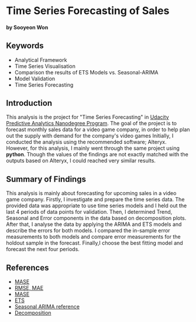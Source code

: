 # Time Series Forecasting of Sales

#### by Sooyeon Won 

## Keywords 
- Analytical Framework
- Time Series Visualisation
- Comparison the results of ETS Models vs. Seasonal-ARIMA
- Model Validation
- Time Series Forecasting


## Introduction

This analysis is the project for "Time Series Forecasting" in [Udacity Predictive Analytics Nanodegree Program](https://www.udacity.com/course/predictive-analytics-for-business-nanodegree--nd008). The goal of the project is to forecast monthly sales data for a video game company, in order to help plan out the supply with demand for the company's video games Initially, I conducted the analysis using the recommended software; Alteryx. However, for this analysis, I mainly went through the same project using **python**. Though the values of the findings are not exactly matched with the outputs based on Alteryx, I could reached very similar results. 



## Summary of Findings

This analysis is mainly about forecasting for upcoming sales in a video game company. Firstly, I investigate and prepare the time series data. The provided data was appropriate to use time series models and I held out the last 4 periods of data points for validation. Then, I determined Trend, Seasonal and Error components in the data based on decomposition plots. After that, I analyse the data by applying the ARIMA and ETS models and describe the errors for both models. I compared the in-sample error measurements to both models and compare error measurements for the holdout sample in the forecast. Finally,I choose the best fitting model and forecast the next four periods.



## References

- [MASE](https://stats.stackexchange.com/questions/401759/how-can-mase-mean-absolute-scaled-error-score-value-be-interpreted-for-non-tim/415408)<br>
- [RMSE, MAE](https://machinelearningmastery.com/time-series-forecasting-performance-measures-with-python/)<br>
- [MASE](https://otexts.com/fpp2/accuracy.html)<br>
- [ETS](https://www.statsmodels.org/dev/examples/notebooks/generated/ets.html#examples-notebooks-generated-ets--page-root)<br>
- [Seasonal ARIMA reference](https://www.seanabu.com/2016/03/22/time-series-seasonal-ARIMA-model-in-python/)<br>
- [Decomposition](https://machinelearningmastery.com/decompose-time-series-data-trend-seasonality/)
